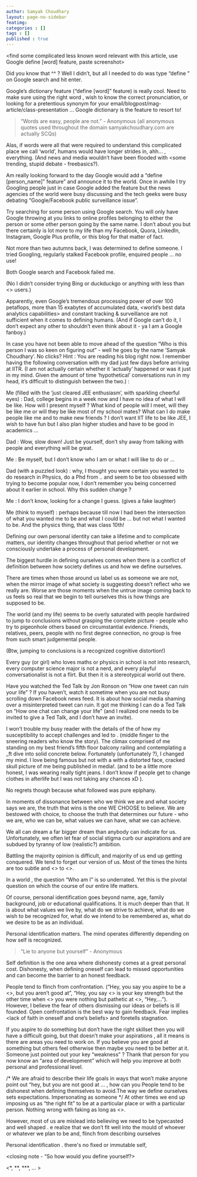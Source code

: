 ```yaml
---
author: Samyak Choudhary
layout: page-no-sidebar
featimg: 
categories : []
tags : []
published : true
---
```


<find some complicated less known word relevant with this article, use Google define [word] feature, paste screenshot>

Did you know that ^^ ? Well I didn’t, but all I needed to do was type “define <word>” on Google search and hit enter.

Google’s dictionary feature (“define [word]” feature) is really cool. Need to make sure using the right word <in a pinch>, wish to know the correct pronunciation, or looking for a pretentious synonym for your email/blogpost/mag-article/class-presentation … Google dictionary is the feature to resort to!

> “Words are easy, people are not.” - Anonymous (all anonymous quotes used throughout the domain samyakchoudhary.com are actually SCQs)

Alas, if words were all that were required to understand this complicated place we call ‘world’, humans would have longer strides in, ahh… , everything. (And news and media wouldn’t have been flooded with <some trending, stupid debate - freebasics?).

Am really looking forward to the day Google would add a “define [person_name]” feature” and announce it to the world. Once in awhile I try Googling people just in case Google added the feature but the news agencies of the world were busy discussing <some stupid political or _ stuff> and the tech geeks were busy debating “Google/Facebook public surveillance issue”. 

Try searching for some person using Google search. You will only have Google throwing at you links to online profiles belonging to either the person or some other person going by the same name. I don’t about you but there certainly is lot more to my life than my Facebook, Quora, LinkedIn, Instagram, Google Plus profile, or this blog for that matter of fact.

Not more than two autumns back, I was determined to define someone. I tried Googling, regularly stalked Facebook profile, enquired people … no use!

Both Google search and Facebook failed me. 

(No I didn’t consider trying Bing or duckduckgo or anything with less than <> users.)

Apparently, even Google’s tremendous processing power of over 100 petaflops, more than 15 exabytes of accumulated data, <world’s best data analytics capabilities> and constant tracking & surveillance are not sufficient when it comes to defining humans. (And if Google can’t do it, I don’t expect any other <tech companies> to shouldn’t even think about it - ya I am a Google fanboy.)

In case you have not been able to move ahead of the question “Who is this person I was so keen on figuring out” - well he goes by the name ‘Samyak Choudhary’. No clicks? Hint : You are reading his blog right now.
I remember having the following conversation with my dad just few days before arriving at IITR. (I am not actually certain whether it ‘actually’ happened or was it just in my mind. Given the amount of time ‘hypothetical’ conversations run in my head, it’s difficult to distinguish between the two.) :

Me (filled with the ‘just cleared JEE enthusiasm’, with sparkling cheerful eyes) : Dad, college begins in a week now and I have no idea of what I will be like. How will I present myself ? What kind of people will I meet, will they be like me or will they be like most of my school mates? What can I do make people like me and to make new friends ? I don’t want IIT life to be like JEE, I wish to have fun but I also plan higher studies and have to be good in academics … 

Dad : Wow, slow down! Just be yourself, don’t shy away from talking with people and everything will be great.

Me : Be myself, but I don’t know who I am or what I will like to do or … 

Dad (with a puzzled look) : why, I thought you were certain you wanted to do research in Physics, do a Phd from .. and seem to be too obsessed with trying to become popular now, I don’t remember you being concerned about it earlier in school. Why this sudden change ?

Me : I don’t know, looking for a change I guess. (gives a fake laughter)

Me (think to myself) : perhaps because till now I had been the intersection of what you wanted me to be and what I could be … but not what I wanted to be. And the physics thing, that was class 10th!

Defining our own personal identity can take a lifetime and to complicate matters, our identity changes throughout that period whether or not we consciously undertake a process of personal development.

The biggest hurdle in defining ourselves comes when there is a conflict of definition between how society defines us and how we define ourselves.

There are times when those around us label us as someone we are not, when the mirror image of what society is suggesting doesn’t reflect who we really are. Worse are those moments when the untrue image coming back to us feels so real that we begin to tell ourselves this is how things are supposed to be.

The world (and my life) seems to be overly saturated with people hardwired to jump to conclusions without grasping the complete picture - people who try to pigeonhole others based on circumstantial evidence. Friends, relatives, peers, people with no first degree connection, no group is free from such smart judgemental people.

(Btw, jumping to conclusions is a recognized cognitive distortion!)

Every guy (or girl) who loves maths or physics in school is not into research, every computer science major is not a nerd, and every playful conversationalist is not a flirt. But then it is a stereotypical world out there.

Have you watched the Ted Talk by Jon Ronson on “How one tweet can ruin your life” ? If you haven’t, watch it sometime when you are not busy scrolling down <adj> Facebook news feed. It is about how social media shaming over a misinterpreted tweet can ruin. It got me thinking I can do a Ted Talk on “How one chat can change your life” (and I realized one needs to be invited to give a Ted Talk, and I don’t have an invite).

I won’t trouble my busy reader with the details of the <dramatic story> of how my susceptibility to accept challenges and <a what type of girl> led to <what>. (middle finger to the sneering readers who know the story). The climax comprised of me standing on my best friend’s fifth floor balcony railing and contemplating a _ft dive into solid concrete below. Fortunately (unfortunately ?), I changed my mind. I love being famous but not with a with a distorted face, cracked skull picture of me being published in media!. (and to be a little more honest, I was wearing really tight jeans. I don’t know if people get to change clothes in afterlife but I was not taking any chances xD ).

No regrets though because what followed was pure epiphany. 

In moments of dissonance between who we think we are and what society says we are, the truth that wins is the one WE CHOOSE to believe. We are bestowed with choice, to choose the truth that determines our future - who we are, who we can be, what values we can have, what we can achieve.

We all can dream a far bigger dream than anybody can indicate for us. Unfortunately, we often let fear of social stigma curb our aspirations and are subdued by tyranny of low (realistic?) ambition.

Battling the majority opinion is difficult, and majority of us end up getting conquered. We tend to forget our version of us. Most of the times the hints are too subtle and <> to <>.

In a world <with what>, the question “Who am I” is so underrated. Yet this is the pivotal question on which the course of our entire life matters. 

Of course, personal identification goes beyond name, age, family background, job or educational qualifications. It is much deeper than that. It is about what values we live by, what do we strive to achieve, what do we wish to be recognized for, what do we intend to be remembered as, what do we desire to be as an individual.

Personal identification matters. The mind operates differently depending on how self is recognized. <elaborate> 

> “Lie to anyone but yourself” - Anonymous

Self definition is the one area where dishonesty comes at a great personal cost. Dishonesty, when defining oneself can lead to missed opportunities and can become the barrier to an honest feedback.

People tend to flinch from confrontation. (“Hey, you say you aspire to be a <>, but you aren’t good at”, “Hey, you say <> is your key strength but the other time when <> you were nothing but pathetic at <>, “Hey,...”). However, I believe the fear of others dismissing our ideas or beliefs is ill founded. Open confrontation is the best way to gain feedback. Fear <of confrontation> implies <lack of faith in oneself and one’s beliefs> and foretells stagnation.

If you aspire to do something but don’t have the right skillset then you will have a difficult going, but that doesn’t make your aspirations <foolish>, all it means is there are areas you need to work on. If you believe you are good at something but others feel otherwise then maybe you need to be better at it. Someone just pointed out your key “weakness” ? Thank that person for you now know an “area of development” which will help you improve at both personal and professional level.

/*
We are afraid to  describe their life goals in ways that won’t make anyone point out “hey, but you are not good at ... , how can you 
People tend to be dishonest when defining themselves to avoid.The way we define ourselves sets expectations. Impersonating as someone 
*/
At other times we end up imposing us as “the right fit” to be at a particular place or with a particular person. Nothing wrong with faking as long as <>. 

However, most of us are mislead into believing we need to be typecasted and well shaped . e realize that we don’t fit well into the mould of whoever or whatever we plan to be and, flinch from describing ourselves 

Personal identification <an ongoing process>. there's no fixed or immutable self,

<smoothly transition to defining myself>

<closing note - “So how would you define yourself?>

<*, **, ***, … > 
